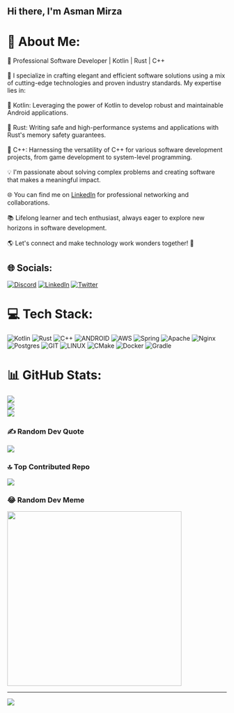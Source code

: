 ## Hi there, I'm Asman Mirza

# 💫 About Me:

🚀 Professional Software Developer | Kotlin | Rust | C++<br><br>🔧 I specialize in crafting elegant and efficient software solutions using a mix of cutting-edge technologies and proven industry standards. My expertise lies in:<br><br>🌟 Kotlin: Leveraging the power of Kotlin to develop robust and maintainable Android applications.<br><br>🦀 Rust: Writing safe and high-performance systems and applications with Rust's memory safety guarantees.<br><br>🔨 C++: Harnessing the versatility of C++ for various software development projects, from game development to system-level programming.<br><br>💡 I'm passionate about solving complex problems and creating software that makes a meaningful impact. <br><br>🌐 You can find me on [LinkedIn](https://www.linkedin.com/in/your-linkedin-profile) for professional networking and collaborations.<br><br>📚 Lifelong learner and tech enthusiast, always eager to explore new horizons in software development.<br><br>🌎 Let's connect and make technology work wonders together! 🚀<br>

## 🌐 Socials:

[![Discord](https://img.shields.io/badge/Discord-%237289DA.svg?logo=discord&logoColor=white)](https://discord.gg/d4rky337) [![LinkedIn](https://img.shields.io/badge/LinkedIn-%230077B5.svg?logo=linkedin&logoColor=white)](https://linkedin.com/in/asman-mirza-a60807190) [![Twitter](https://img.shields.io/badge/Twitter-%231DA1F2.svg?logo=Twitter&logoColor=white)](https://twitter.com/asman_mirza)

# 💻 Tech Stack:

![Kotlin](https://img.shields.io/badge/kotlin-%230095D5.svg?style=for-the-badge&logo=kotlin&logoColor=white) ![Rust](https://img.shields.io/badge/rust-%23000000.svg?style=for-the-badge&logo=rust&logoColor=white) ![C++](https://img.shields.io/badge/c++-%2300599C.svg?style=for-the-badge&logo=c%2B%2B&logoColor=white) ![ANDROID](https://img.shields.io/badge/android-%2320232a.svg?style=for-the-badge&logo=android&logoColor=%a4c639) ![AWS](https://img.shields.io/badge/AWS-%23FF9900.svg?style=for-the-badge&logo=amazon-aws&logoColor=white) ![Spring](https://img.shields.io/badge/spring-%236DB33F.svg?style=for-the-badge&logo=spring&logoColor=white) ![Apache](https://img.shields.io/badge/apache-%23D42029.svg?style=for-the-badge&logo=apache&logoColor=white) ![Nginx](https://img.shields.io/badge/nginx-%23009639.svg?style=for-the-badge&logo=nginx&logoColor=white) ![Postgres](https://img.shields.io/badge/postgres-%23316192.svg?style=for-the-badge&logo=postgresql&logoColor=white) ![GIT](https://img.shields.io/badge/Git-fc6d26?style=for-the-badge&logo=git&logoColor=white) ![LINUX](https://img.shields.io/badge/Linux-FCC624?style=for-the-badge&logo=linux&logoColor=black) ![CMake](https://img.shields.io/badge/CMake-%23008FBA.svg?style=for-the-badge&logo=cmake&logoColor=white) ![Docker](https://img.shields.io/badge/docker-%230db7ed.svg?style=for-the-badge&logo=docker&logoColor=white) ![Gradle](https://img.shields.io/badge/Gradle-02303A.svg?style=for-the-badge&logo=Gradle&logoColor=white)

# 📊 GitHub Stats:

![](https://github-readme-stats.vercel.app/api?username=asman1337&theme=dark&hide_border=false&include_all_commits=true&count_private=true)<br/>
![](https://github-readme-streak-stats.herokuapp.com/?user=asman1337&theme=dark&hide_border=false)<br/>
![](https://github-readme-stats.vercel.app/api/top-langs/?username=asman1337&theme=dark&hide_border=false&include_all_commits=true&count_private=true&layout=compact)

### ✍️ Random Dev Quote

![](https://quotes-github-readme.vercel.app/api?type=horizontal&theme=dark)

### 🔝 Top Contributed Repo

![](https://github-contributor-stats.vercel.app/api?username=asman1337&limit=5&theme=dark&combine_all_yearly_contributions=true)

### 😂 Random Dev Meme

<img src='https://randommeme-five.vercel.app/' style="height: 400px;"/>

---

[![](https://visitcount.itsvg.in/api?id=asman1337&icon=0&color=3)](https://visitcount.itsvg.in)

<!-- Proudly created with GPRM ( https://gprm.itsvg.in ) -->
